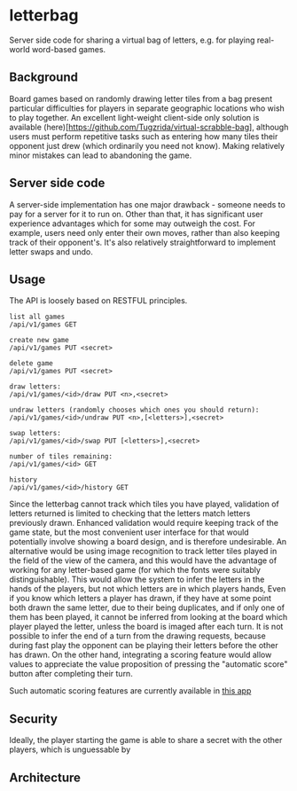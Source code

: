# letterbag
Server side code for sharing a virtual bag of letters, e.g. for playing real-world word-based games.

## Background

Board games based on randomly drawing letter tiles from a bag present particular difficulties for players in separate geographic locations who wish to play together. An excellent light-weight client-side only solution is available (here)[https://github.com/Tugzrida/virtual-scrabble-bag], although users must perform repetitive tasks such as entering how many tiles their opponent just drew (which ordinarily you need not know). Making relatively minor mistakes can lead to abandoning the game. 

## Server side code

A server-side implementation has one major drawback - someone needs to pay for a server for it to run on. Other than that, it has significant user experience advantages which for some may outweigh the cost. For example, users need only enter their own moves, rather than also keeping track of their opponent's. It's also relatively straightforward to implement letter swaps and undo.

## Usage 

The API is loosely based on RESTFUL principles. 

```
list all games
/api/v1/games GET

create new game
/api/v1/games PUT <secret>

delete game 
/api/v1/games PUT <secret>

draw letters:
/api/v1/games/<id>/draw PUT <n>,<secret>

undraw letters (randomly chooses which ones you should return):
/api/v1/games/<id>/undraw PUT <n>,[<letters>],<secret>

swap letters:
/api/v1/games/<id>/swap PUT [<letters>],<secret>

number of tiles remaining:
/api/v1/games/<id> GET 

history
/api/v1/games/<id>/history GET 

```

Since the letterbag cannot track which tiles you have played, validation of letters returned is limited to checking that the letters match letters previously drawn. Enhanced validation would require keeping track of the game state, but the most convenient user interface for that would potentially involve showing a board design, and is therefore undesirable. An alternative would be using image recognition to track letter tiles played in the field of the view of the camera, and this would have the advantage of working for any letter-based game (for which the fonts were suitably distinguishable). This would allow the system to infer the letters in the hands of the players, but not which letters are in which players hands, Even if you know which letters a player has drawn, if they have at some point both drawn the same letter, due to their being duplicates, and if only one of them has been played, it cannot be inferred from looking at the board which player played the letter, unless the board is imaged after each turn. It is not possible to infer the end of a turn from the drawing requests, because during fast play the opponent can be playing their letters before the other has drawn. On the other hand, integrating a scoring feature would allow values to appreciate the value proposition of pressing the "automatic score" button after completing their turn.

Such automatic scoring features are currently available in [this app](https://play.google.com/store/apps/details?id=com.scorabble.app&hl=en_GB&gl=US)

## Security

Ideally, the player starting the game is able to share a secret with the other players, which is unguessable by 

## Architecture

